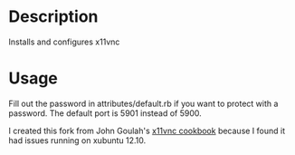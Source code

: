 Description
===========

Installs and configures x11vnc

Usage
=====

Fill out the password in attributes/default.rb if you want to protect with a password.
The default port is 5901 instead of 5900.

I created this fork from John Goulah's [x11vnc cookbook](https://github.com/jgoulah/x11vnc-cookbook) because I
found it had issues running on xubuntu 12.10.

